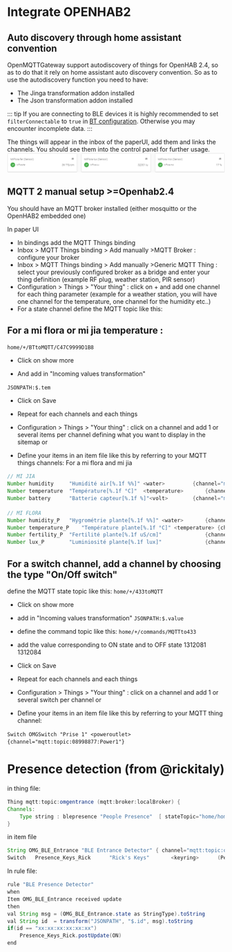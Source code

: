 # Integrate OPENHAB2

## Auto discovery through home assistant convention

OpenMQTTGateway support autodiscovery of things for OpenHAB 2.4, so as to do that it rely on home assistant auto discovery convention.
So as to use the autodiscovery function you need to have:
* The Jinga transformation addon installed
* The Json transformation addon installed

::: tip
If you are connecting to BLE devices it is highly recommended to set `filterConnectable` to `true` in [BT configuration](../use/ble.md#advanced-filter-out-connectable-devices). Otherwise you may encounter incomplete data.
:::

The things will appear in the inbox of the paperUI, add them and links the channels. You should see them into the control panel for further usage.
![](../img/OpenMQTTgateway_OpenHAB_Control.png)

## MQTT 2 manual setup >=Openhab2.4
You should have an MQTT broker installed (either mosquitto or the OpenHAB2 embedded one)

In paper UI
* In bindings add the MQTT Things binding
* Inbox > MQTT Things binding > Add manually >MQTT Broker : configure your broker
* Inbox > MQTT Things binding > Add manually >Generic MQTT Thing : select your previously configured broker as a bridge and enter your thing definition (example RF plug, weather station, PIR sensor)
* Configuration > Things > "Your thing" : click on + and add one channel for each thing parameter (example for a weather station, you will have one channel for the temperature, one channel for the humidity etc..)
* For a state channel define the MQTT topic like this:

## For a mi flora or mi jia temperature :

`home/+/BTtoMQTT/C47C9999D1B8`

* Click on show more

* And add in "Incoming values transformation"

`JSONPATH:$.tem`

* Click on Save

* Repeat for each channels and each things
* Configuration > Things > "Your thing" : click on a channel and add 1 or several items per channel defining what you want to display in the sitemap
or
* Define your items in an item file like this by referring to your MQTT things channels:
For a mi flora and mi jia

```java
// MI JIA
Number humidity		"Humidité air[%.1f %%]" <water>		    {channel="mqtt:topic:dc2222e6:humidite-mijia"}
Number temperature 	"Température[%.1f °C]"  <temperature>	    {channel="mqtt:topic:dc2222e6:temperature-mijia"}
Number battery   	"Batterie capteur[%.1f %]"<volt>	    {channel="mqtt:topic:dc2222e6:batterie-mijia"}

// MI FLORA
Number humidity_P	"Hygrométrie plante[%.1f %%]" <water>	    {channel="mqtt:topic:1fb33334:humidite-miflora"}
Number temperature_P 	"Température plante[%.1f °C]" <temperature> {channel="mqtt:topic:1fb33334:temperature-miflora"}
Number fertility_P	"Fertilité plante[%.1f uS/cm]" 	            {channel="mqtt:topic:1fb33334:fertilite-miflora"}
Number lux_P		"Luminiosité plante[%.1f lux]"              {channel="mqtt:topic:1fb33334:lux-miflora"}
```
## For a switch channel, add a channel by choosing the type "On/Off switch"

 define the MQTT state topic like this:
`home/+/433toMQTT`

* Click on show more

* add in "Incoming values transformation"
`JSONPATH:$.value`

* define the command topic like this:
`home/+/commands/MQTTto433`

* add the value corresponding to ON state and to OFF state
1312081
1312084

* Click on Save

* Repeat for each channels and each things

* Configuration > Things > "Your thing" : click on a channel and add 1 or several switch per channel 
or
* Define your items in an item file like this by referring to your MQTT thing channel:

`Switch OMGSwitch "Prise 1" <poweroutlet> {channel="mqtt:topic:08998877:Power1"}`


# Presence detection (from @rickitaly)

in thing file:

```java
Thing mqtt:topic:omgentrance (mqtt:broker:localBroker) {
Channels:
    Type string : blepresence "People Presence"  [ stateTopic="home/home_presence/OpenMQTTGatewayEntrance"]
}
```

in item file

```java
String OMG_BLE_Entrance "BLE Entrance Detector" { channel="mqtt:topic:omgentrance:blepresence" }
Switch   Presence_Keys_Rick      "Rick's Keys"       <keyring>      (People, gKeys)        {expire="240s,OFF"}
```

In rule file:

```java
rule "BLE Presence Detector"
when
Item OMG_BLE_Entrance received update
then
val String msg = (OMG_BLE_Entrance.state as StringType).toString
val String id  = transform("JSONPATH", "$.id", msg).toString
if(id == "xx:xx:xx:xx:xx:xx")
    Presence_Keys_Rick.postUpdate(ON)
end
```


